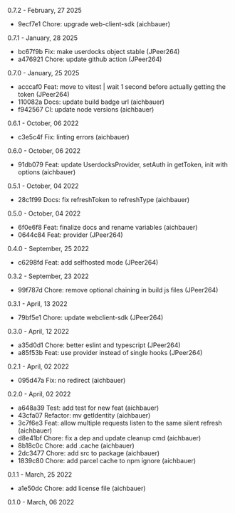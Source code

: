 0.7.2 - February, 27 2025

* 9ecf7e1 Chore: upgrade web-client-sdk (aichbauer)

0.7.1 - January, 28 2025

* bc67f9b Fix: make userdocks object stable (JPeer264)
* a476921 Chore: update github action (JPeer264)

0.7.0 - January, 25 2025

* acccaf0 Feat: move to vitest | wait 1 second before actually getting the token (JPeer264)
* 110082a Docs: update build badge url (aichbauer)
* f942567 CI: update node versions (aichbauer)

0.6.1 - October, 06 2022

* c3e5c4f Fix: linting errors (aichbauer)

0.6.0 - October, 06 2022

* 91db079 Feat: update UserdocksProvider, setAuth in getToken, init with options (aichbauer)

0.5.1 - October, 04 2022

* 28c1f99 Docs: fix refreshToken to refreshType (aichbauer)

0.5.0 - October, 04 2022

* 6f0e6f8 Feat: finalize docs and rename variables (aichbauer)
* 0644c84 Feat: provider (JPeer264)

0.4.0 - September, 25 2022

* c6298fd Feat: add selfhosted mode (JPeer264)

0.3.2 - September, 23 2022

* 99f787d Chore: remove optional chaining in build js files (JPeer264)

0.3.1 - April, 13 2022

* 79bf5e1 Chore: update webclient-sdk (JPeer264)

0.3.0 - April, 12 2022

* a35d0d1 Chore: better eslint and typescript (JPeer264)
* a85f53b Feat: use provider instead of single hooks (JPeer264)

0.2.1 - April, 02 2022

* 095d47a Fix: no redirect (aichbauer)

0.2.0 - April, 02 2022

* a648a39 Test: add test for new feat (aichbauer)
* 43cfa07 Refactor: mv getIdentity (aichbauer)
* 3c7f6e3 Feat: allow multiple requests listen to the same silent refresh (aichbauer)
* d8e41bf Chore: fix a dep and update cleanup cmd (aichbauer)
* 8b18c0c Chore: add .cache (aichbauer)
* 2dc3477 Chore: add src to package (aichbauer)
* 1839c80 Chore: add parcel cache to npm ignore (aichbauer)

0.1.1 - March, 25 2022

* a1e50dc Chore: add license file (aichbauer)

0.1.0 - March, 06 2022

